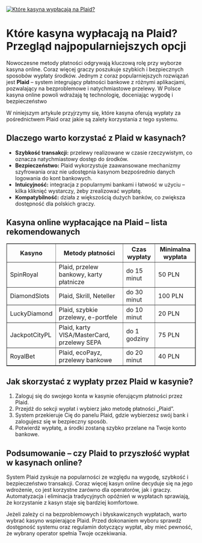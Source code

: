 [![Które kasyna wypłacają na Plaid?](https://123-caf.pages.dev/gitsignup.png)](https://vrmoo.ru/Bt82HjjY)

<h1>Które kasyna wypłacają na Plaid? Przegląd najpopularniejszych opcji</h1> <p>Nowoczesne metody płatności odgrywają kluczową rolę przy wyborze kasyna online. Coraz więcej graczy poszukuje szybkich i bezpiecznych sposobów wypłaty środków. Jednym z coraz popularniejszych rozwiązań jest <strong>Plaid</strong> – system integrujący płatności bankowe z różnymi aplikacjami, pozwalający na bezproblemowe i natychmiastowe przelewy. W Polsce kasyna online powoli wdrażają tę technologię, doceniając wygodę i bezpieczeństwo</p> <p>W niniejszym artykule przyjrzymy się, które kasyna oferują wypłaty za pośrednictwem Plaid oraz jakie są zalety korzystania z tego systemu.</p>  <h2>Dlaczego warto korzystać z Plaid w kasynach?</h2> <ul>   <li><strong>Szybkość transakcji:</strong> przelewy realizowane w czasie rzeczywistym, co oznacza natychmiastowy dostęp do środków.</li>   <li><strong>Bezpieczeństwo:</strong> Plaid wykorzystuje zaawansowane mechanizmy szyfrowania oraz nie udostępnia kasynom bezpośrednio danych logowania do kont bankowych.</li>   <li><strong>Intuicyjność:</strong> integracja z popularnymi bankami i łatwość w użyciu – kilka kliknięć wystarczy, żeby zrealizować wypłatę.</li>   <li><strong>Kompatybilność:</strong> działa z większością dużych banków, co zwiększa dostępność dla polskich graczy.</li> </ul>  <h2>Kasyna online wypłacające na Plaid – lista rekomendowanych</h2> <table border="1" cellpadding="8" cellspacing="0">   <thead>     <tr>       <th>Kasyno</th>       <th>Metody płatności</th>       <th>Czas wypłaty</th>       <th>Minimalna wypłata</th>     </tr>   </thead>   <tbody>     <tr>       <td>SpinRoyal</td>       <td>Plaid, przelew bankowy, karty płatnicze</td>       <td>do 15 minut</td>       <td>50 PLN</td>     </tr>     <tr>       <td>DiamondSlots</td>       <td>Plaid, Skrill, Neteller</td>       <td>do 30 minut</td>       <td>100 PLN</td>     </tr>     <tr>       <td>LuckyDiamond</td>       <td>Plaid, szybkie przelewy, e-portfele</td>       <td>do 10 minut</td>       <td>20 PLN</td>     </tr>     <tr>       <td>JackpotCityPL</td>       <td>Plaid, karty VISA/MasterCard, przelewy SEPA</td>       <td>do 1 godziny</td>       <td>75 PLN</td>     </tr>     <tr>       <td>RoyalBet</td>       <td>Plaid, ecoPayz, przelewy bankowe</td>       <td>do 20 minut</td>       <td>40 PLN</td>     </tr>   </tbody> </table>  <h2>Jak skorzystać z wypłaty przez Plaid w kasynie?</h2> <ol>   <li>Zaloguj się do swojego konta w kasynie oferującym płatności przez Plaid.</li>   <li>Przejdź do sekcji wypłat i wybierz jako metodę płatności „Plaid”.</li>   <li>System przekieruje Cię do panelu Plaid, gdzie wybierzesz swój bank i zalogujesz się w bezpieczny sposób.</li>   <li>Potwierdź wypłatę, a środki zostaną szybko przelane na Twoje konto bankowe.</li> </ol>  <h2>Podsumowanie – czy Plaid to przyszłość wypłat w kasynach online?</h2> <p>System Plaid zyskuje na popularności ze względu na wygodę, szybkość i bezpieczeństwo transakcji. Coraz więcej kasyn online decyduje się na jego wdrożenie, co jest korzystne zarówno dla operatorów, jak i graczy. Automatyzacja i eliminacja tradycyjnych opóźnień w wypłatach sprawiają, że korzystanie z kasyn staje się bardziej komfortowe.</p> <p>Jeżeli zależy ci na bezproblemowych i błyskawicznych wypłatach, warto wybrać kasyno wspierające Plaid. Przed dokonaniem wyboru sprawdź dostępność systemu oraz regulamin dotyczący wypłat, aby mieć pewność, że wybrany operator spełnia Twoje oczekiwania.</p>